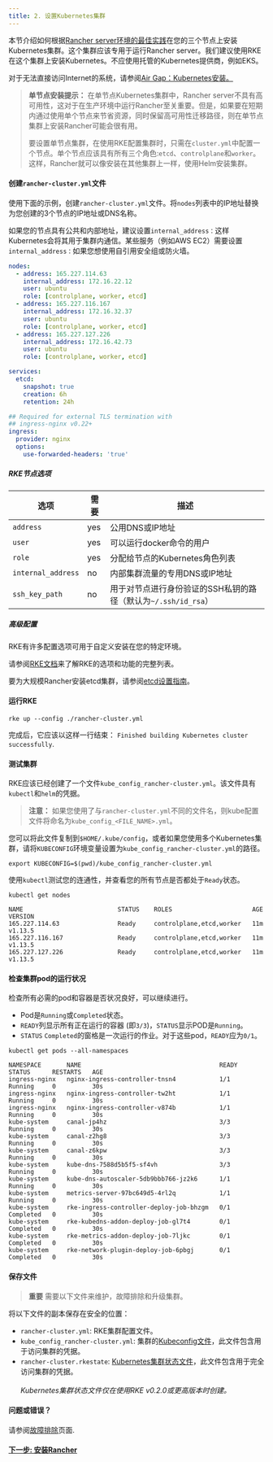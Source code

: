 ```yaml
---
title: 2. 设置Kubernetes集群
---
```


本节介绍如何根据[Rancher server环境的最佳实践](/docs/overview/architecture-recommendations/#environment-for-kubernetes-installations)在您的三个节点上安装Kubernetes集群。这个集群应该专用于运行Rancher server。我们建议使用RKE在这个集群上安装Kubernetes。不应使用托管的Kubernetes提供商，例如EKS。

对于无法直接访问Internet的系统，请参阅[Air Gap：Kubernetes安装。](/docs/installation/air-gap-high-availability/)

> **单节点安装提示：**
> 在单节点Kubernetes集群中，Rancher server不具有高可用性，这对于在生产环境中运行Rancher至关重要。但是，如果要在短期内通过使用单个节点来节省资源，同时保留高可用性迁移路径，则在单节点集群上安装Rancher可能会很有用。
>
> 要设置单节点集群，在使用RKE配置集群时，只需在`cluster.yml`中配置一个节点。单个节点应该具有所有三个角色:`etcd`、`controlplane`和`worker`。这样，Rancher就可以像安装在其他集群上一样，使用Helm安装集群。

#### 创建`rancher-cluster.yml`文件

使用下面的示例，创建`rancher-cluster.yml`文件。将`nodes`列表中的IP地址替换为您创建的3个节点的IP地址或DNS名称。

如果您的节点具有公共和内部地址，建议设置`internal_address：`这样Kubernetes会将其用于集群内通信。某些服务（例如AWS EC2）需要设置`internal_address：`如果您想使用自引用安全组或防火墙。

```yaml
nodes:
  - address: 165.227.114.63
    internal_address: 172.16.22.12
    user: ubuntu
    role: [controlplane, worker, etcd]
  - address: 165.227.116.167
    internal_address: 172.16.32.37
    user: ubuntu
    role: [controlplane, worker, etcd]
  - address: 165.227.127.226
    internal_address: 172.16.42.73
    user: ubuntu
    role: [controlplane, worker, etcd]

services:
  etcd:
    snapshot: true
    creation: 6h
    retention: 24h

## Required for external TLS termination with
## ingress-nginx v0.22+
ingress:
  provider: nginx
  options:
    use-forwarded-headers: 'true'
```

##### RKE节点选项

| 选项             | 需要 | 描述                                                                            |
| ------------------ | -------- | -------------------------------------------------------------------------------------- |
| `address`          | yes      | 公用DNS或IP地址                                                           |
| `user`             | yes      | 可以运行docker命令的用户                                                    |
| `role`             | yes      | 分配给节点的Kubernetes角色列表                                          |
| `internal_address` | no       | 内部集群流量的专用DNS或IP地址                             |
| `ssh_key_path`     | no       | 用于对节点进行身份验证的SSH私钥的路径（默认为`~/.ssh/id_rsa`） |

##### 高级配置

RKE有许多配置选项可用于自定义安装在您的特定环境。

请参阅[RKE文档]({{<baseurl>}}/rke/latest/en/config-options/)来了解RKE的选项和功能的完整列表。

要为大规模Rancher安装etcd集群，请参阅[etcd设置指南](/docs/installation/options/etcd/)。

#### 运行RKE

```
rke up --config ./rancher-cluster.yml
```

完成后，它应该以这样一行结束： `Finished building Kubernetes cluster successfully`.

#### 测试集群

RKE应该已经创建了一个文件`kube_config_rancher-cluster.yml`。该文件具有`kubectl`和`helm`的凭据。

> **注意：** 如果您使用了与`rancher-cluster.yml`不同的文件名，则kube配置文件将命名为`kube_config_<FILE_NAME>.yml`。

您可以将此文件复制到`$HOME/.kube/config`，或者如果您使用多个Kubernetes集群，请将`KUBECONFIG`环境变量设置为`kube_config_rancher-cluster.yml`的路径。

```
export KUBECONFIG=$(pwd)/kube_config_rancher-cluster.yml
```

使用`kubectl`测试您的连通性，并查看您的所有节点是否都处于`Ready`状态。

```
kubectl get nodes

NAME                          STATUS    ROLES                      AGE       VERSION
165.227.114.63                Ready     controlplane,etcd,worker   11m       v1.13.5
165.227.116.167               Ready     controlplane,etcd,worker   11m       v1.13.5
165.227.127.226               Ready     controlplane,etcd,worker   11m       v1.13.5
```

#### 检查集群pod的运行状况

检查所有必需的pod和容器是否状况良好，可以继续进行。

- Pod是`Running`或`Completed`状态。
- `READY`列显示所有正在运行的容器 (即`3/3`)，`STATUS`显示POD是`Running`。
- `STATUS` `Completed`的窗格是一次运行的作业。对于这些pod，`READY`应为`0/1`。

```
kubectl get pods --all-namespaces

NAMESPACE       NAME                                      READY     STATUS      RESTARTS   AGE
ingress-nginx   nginx-ingress-controller-tnsn4            1/1       Running     0          30s
ingress-nginx   nginx-ingress-controller-tw2ht            1/1       Running     0          30s
ingress-nginx   nginx-ingress-controller-v874b            1/1       Running     0          30s
kube-system     canal-jp4hz                               3/3       Running     0          30s
kube-system     canal-z2hg8                               3/3       Running     0          30s
kube-system     canal-z6kpw                               3/3       Running     0          30s
kube-system     kube-dns-7588d5b5f5-sf4vh                 3/3       Running     0          30s
kube-system     kube-dns-autoscaler-5db9bbb766-jz2k6      1/1       Running     0          30s
kube-system     metrics-server-97bc649d5-4rl2q            1/1       Running     0          30s
kube-system     rke-ingress-controller-deploy-job-bhzgm   0/1       Completed   0          30s
kube-system     rke-kubedns-addon-deploy-job-gl7t4        0/1       Completed   0          30s
kube-system     rke-metrics-addon-deploy-job-7ljkc        0/1       Completed   0          30s
kube-system     rke-network-plugin-deploy-job-6pbgj       0/1       Completed   0          30s
```

#### 保存文件

> **重要**
> 需要以下文件来维护，故障排除和升级集群。

将以下文件的副本保存在安全的位置：

- `rancher-cluster.yml`: RKE集群配置文件。
- `kube_config_rancher-cluster.yml`: 集群的[Kubeconfig文件]({{<baseurl>}}/rke/latest/en/kubeconfig/)，此文件包含用于访问集群的凭据。
- `rancher-cluster.rkestate`: [Kubernetes集群状态文件]({{<baseurl>}}/rke/latest/en/installation/#kubernetes-cluster-state)，此文件包含用于完全访问集群的凭据。<br/><br/>_Kubernetes集群状态文件仅在使用RKE v0.2.0或更高版本时创建。_

#### 问题或错误？

请参阅[故障排除](/docs/installation/options/troubleshooting/)页面.

#### [下一步: 安装Rancher](/docs/installation/k8s-install/helm-rancher/)
